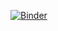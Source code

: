 [![Binder](https://mybinder.org/badge_logo.svg)](https://mybinder.org/v2/gh/jonathanbauer03/WRT-sandbox.git/HEAD)
